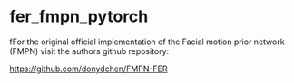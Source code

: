 # fer_fmpn_pytorch

fFor the original official implementation of the Facial motion prior network (FMPN)
visit the authors github repository:

https://github.com/donydchen/FMPN-FER
